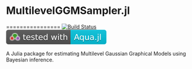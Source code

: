 # MultilevelGGMSampler.jl
================
[![Build Status](https://github.com/vandenman/MultilevelGGMSampler.jl/workflows/runtests/badge.svg)](https://github.com/vandenman/MultilevelGGMSampler.jl/actions)
[![Aqua QA](https://raw.githubusercontent.com/JuliaTesting/Aqua.jl/master/badge.svg)](https://github.com/JuliaTesting/Aqua.jl)

A Julia package for estimating Multilevel Gaussian Graphical Models using Bayesian inference.
